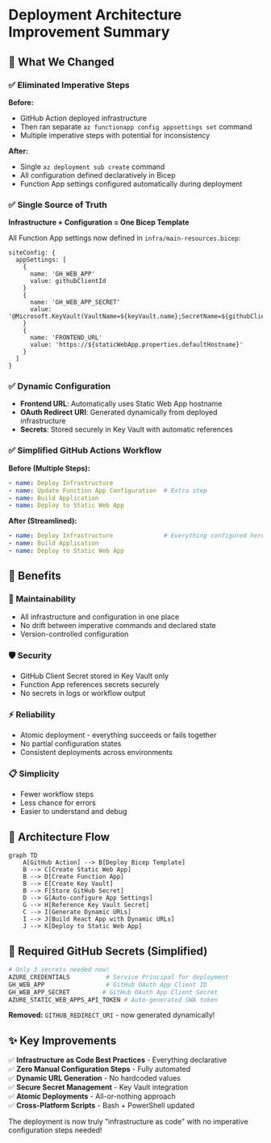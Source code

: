 # Deployment Architecture Improvement Summary

## 🎯 **What We Changed**

### ✅ **Eliminated Imperative Steps**
**Before:**
- GitHub Action deployed infrastructure
- Then ran separate `az functionapp config appsettings set` command
- Multiple imperative steps with potential for inconsistency

**After:**
- Single `az deployment sub create` command
- All configuration defined declaratively in Bicep
- Function App settings configured automatically during deployment

### ✅ **Single Source of Truth**
**Infrastructure + Configuration = One Bicep Template**

All Function App settings now defined in `infra/main-resources.bicep`:
```bicep
siteConfig: {
  appSettings: [
    {
      name: 'GH_WEB_APP'
      value: githubClientId
    }
    {
      name: 'GH_WEB_APP_SECRET' 
      value: '@Microsoft.KeyVault(VaultName=${keyVault.name};SecretName=${githubClientSecretKv.name})'
    }
    {
      name: 'FRONTEND_URL'
      value: 'https://${staticWebApp.properties.defaultHostname}'
    }
  ]
}
```

### ✅ **Dynamic Configuration**
- **Frontend URL**: Automatically uses Static Web App hostname
- **OAuth Redirect URI**: Generated dynamically from deployed infrastructure
- **Secrets**: Stored securely in Key Vault with automatic references

### ✅ **Simplified GitHub Actions Workflow**

**Before (Multiple Steps):**
```yaml
- name: Deploy Infrastructure
- name: Update Function App Configuration  # Extra step
- name: Build Application
- name: Deploy to Static Web App
```

**After (Streamlined):**
```yaml
- name: Deploy Infrastructure              # Everything configured here
- name: Build Application  
- name: Deploy to Static Web App
```

## 🚀 **Benefits**

### **🔧 Maintainability**
- All infrastructure and configuration in one place
- No drift between imperative commands and declared state
- Version-controlled configuration

### **🛡️ Security** 
- GitHub Client Secret stored in Key Vault only
- Function App references secrets securely
- No secrets in logs or workflow output

### **⚡ Reliability**
- Atomic deployment - everything succeeds or fails together
- No partial configuration states
- Consistent deployments across environments

### **📋 Simplicity**
- Fewer workflow steps
- Less chance for errors
- Easier to understand and debug

## 🎯 **Architecture Flow**

```mermaid
graph TD
    A[GitHub Action] --> B[Deploy Bicep Template]
    B --> C[Create Static Web App]
    B --> D[Create Function App]
    B --> E[Create Key Vault]
    B --> F[Store GitHub Secret]
    D --> G[Auto-configure App Settings]
    G --> H[Reference Key Vault Secret]
    C --> I[Generate Dynamic URLs]
    I --> J[Build React App with Dynamic URLs]
    J --> K[Deploy to Static Web App]
```

## 📝 **Required GitHub Secrets (Simplified)**

```bash
# Only 3 secrets needed now!
AZURE_CREDENTIALS          # Service Principal for deployment
GH_WEB_APP                 # GitHub OAuth App Client ID  
GH_WEB_APP_SECRET         # GitHub OAuth App Client Secret
AZURE_STATIC_WEB_APPS_API_TOKEN # Auto-generated SWA token
```

**Removed:** `GITHUB_REDIRECT_URI` - now generated dynamically!

## ✨ **Key Improvements**

✅ **Infrastructure as Code Best Practices** - Everything declarative  
✅ **Zero Manual Configuration Steps** - Fully automated  
✅ **Dynamic URL Generation** - No hardcoded values  
✅ **Secure Secret Management** - Key Vault integration  
✅ **Atomic Deployments** - All-or-nothing approach  
✅ **Cross-Platform Scripts** - Bash + PowerShell updated  

The deployment is now truly "infrastructure as code" with no imperative configuration steps needed!
